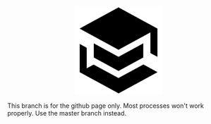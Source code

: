 <p align="center"><img src="./PANDORAE.png" width="200px" alt="PANDORAE Logo"></p>

This branch is for the github page only. Most processes won't work properly. Use the master branch instead.
